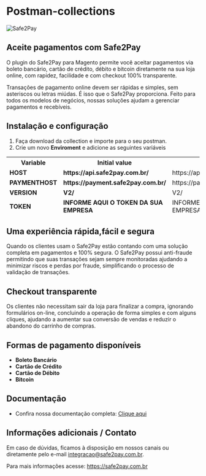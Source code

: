 # Postman-collections

![Safe2Pay](https://safe2pay.com.br/static/img/banner-github.png)


## Aceite pagamentos com Safe2Pay

O plugin do Safe2Pay para Magento permite você aceitar pagamentos via boleto bancário, cartão de crédito, débito e bitcoin diretamente na sua loja online, com rapidez, facilidade e com checkout 100% transparente.

Transações de pagamento online devem ser rápidas e simples, sem asteriscos ou letras miúdas. É isso que o Safe2Pay proporciona. Feito para todos os modelos de negócios, nossas soluções ajudam a gerenciar pagamentos e recebíveis.

## Instalação e configuração

1. Faça download da collection e importe para o seu postman.
2. Crie um novo **Enviroment** e adicione as seguintes variáveis

 <table class="paleBlueRows">
<thead class="header">
<tr style="border-bottom: 2px">
  <th>Variable</th>
  <th>Initial value</th>
  <th>Current Value</th>
</tr>
</thead>
<tfoot>
<tr>
  <td><b>HOST</b></td>
  <td style="font-weight: bold;">https://api.safe2pay.com.br/</td>
  <td>https://api.safe2pay.com.br/</td>
</tr>
  
  <tr>
  <td><b>PAYMENTHOST</b></td>
  <td style="font-weight: bold;">https://payment.safe2pay.com.br/</td>
  <td>https://payment.safe2pay.com.br/</td>
</tr>

  <tr>
  <td><b>VERSION</b></td>
  <td style="font-weight: bold;">V2/</td>
  <td>V2/</td>
</tr>

  <tr>
  <td><b>TOKEN</b></td>
  <td style="font-weight: bold;">INFORME AQUI O TOKEN DA SUA EMPRESA</td>
  <td>INFORME AQUI O TOKEN DA SUA EMPRESA</td>
</tr>

</tfoot>
</table>


##  Uma experiência rápida,fácil e segura

Quando os clientes usam o Safe2Pay estão contando com uma solução completa em pagamentos e 100% segura. O Safe2Pay possui anti-fraude permitindo que suas transações sejam sempre monitoradas ajudando a minimizar riscos e perdas por fraude, simplificando o processo de validação de transações.

##  Checkout transparente

Os clientes não necessitam sair da loja para finalizar a compra, ignorando formulários on-line, concluindo a operação de forma simples e com alguns cliques, ajudando a aumentar sua conversão de vendas e reduzir o abandono do carrinho de compras.

##  Formas de pagamento disponíveis
 - **Boleto Bancário**
 - **Cartão de Crédito**
 - **Cartão de Débito**
 - **Bitcoin**

## Documentação
- Confira nossa documentação completa: [Clique aqui](https://developers.safe2pay.com.br/)


## Informações adicionais / Contato

Em caso de dúvidas, ficamos à disposição em nossos canais ou diretamente pelo e-mail integracao@safe2pay.com.br. 

Para mais informações acesse: https://safe2pay.com.br

